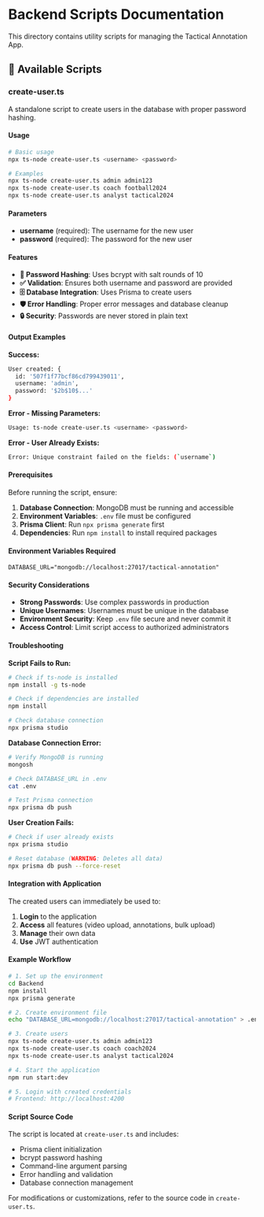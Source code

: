 # Backend Scripts Documentation

This directory contains utility scripts for managing the Tactical Annotation App.

## 📝 Available Scripts

### create-user.ts

A standalone script to create users in the database with proper password hashing.

#### Usage

```bash
# Basic usage
npx ts-node create-user.ts <username> <password>

# Examples
npx ts-node create-user.ts admin admin123
npx ts-node create-user.ts coach football2024
npx ts-node create-user.ts analyst tactical2024
```

#### Parameters

- **username** (required): The username for the new user
- **password** (required): The password for the new user

#### Features

- **🔐 Password Hashing**: Uses bcrypt with salt rounds of 10
- **✅ Validation**: Ensures both username and password are provided
- **🗄️ Database Integration**: Uses Prisma to create users
- **🛡️ Error Handling**: Proper error messages and database cleanup
- **🔒 Security**: Passwords are never stored in plain text

#### Output Examples

**Success:**
```bash
User created: {
  id: '507f1f77bcf86cd799439011',
  username: 'admin',
  password: '$2b$10$...'
}
```

**Error - Missing Parameters:**
```bash
Usage: ts-node create-user.ts <username> <password>
```

**Error - User Already Exists:**
```bash
Error: Unique constraint failed on the fields: (`username`)
```

#### Prerequisites

Before running the script, ensure:

1. **Database Connection**: MongoDB must be running and accessible
2. **Environment Variables**: `.env` file must be configured
3. **Prisma Client**: Run `npx prisma generate` first
4. **Dependencies**: Run `npm install` to install required packages

#### Environment Variables Required

```env
DATABASE_URL="mongodb://localhost:27017/tactical-annotation"
```

#### Security Considerations

- **Strong Passwords**: Use complex passwords in production
- **Unique Usernames**: Usernames must be unique in the database
- **Environment Security**: Keep `.env` file secure and never commit it
- **Access Control**: Limit script access to authorized administrators

#### Troubleshooting

**Script Fails to Run:**
```bash
# Check if ts-node is installed
npm install -g ts-node

# Check if dependencies are installed
npm install

# Check database connection
npx prisma studio
```

**Database Connection Error:**
```bash
# Verify MongoDB is running
mongosh

# Check DATABASE_URL in .env
cat .env

# Test Prisma connection
npx prisma db push
```

**User Creation Fails:**
```bash
# Check if user already exists
npx prisma studio

# Reset database (WARNING: Deletes all data)
npx prisma db push --force-reset
```

#### Integration with Application

The created users can immediately be used to:

1. **Login** to the application
2. **Access** all features (video upload, annotations, bulk upload)
3. **Manage** their own data
4. **Use** JWT authentication

#### Example Workflow

```bash
# 1. Set up the environment
cd Backend
npm install
npx prisma generate

# 2. Create environment file
echo "DATABASE_URL=mongodb://localhost:27017/tactical-annotation" > .env

# 3. Create users
npx ts-node create-user.ts admin admin123
npx ts-node create-user.ts coach coach2024
npx ts-node create-user.ts analyst tactical2024

# 4. Start the application
npm run start:dev

# 5. Login with created credentials
# Frontend: http://localhost:4200
```

#### Script Source Code

The script is located at `create-user.ts` and includes:

- Prisma client initialization
- bcrypt password hashing
- Command-line argument parsing
- Error handling and validation
- Database connection management

For modifications or customizations, refer to the source code in `create-user.ts`. 